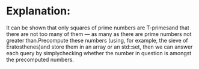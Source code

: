 # Explanation:

It can be shown that only squares of prime numbers are T-primesand that there are not too many of them — as many as there are prime numbers not greater than.Precompute these numbers (using, for example, the sieve of Eratosthenes)and store them in an array or an std::set, then we can answer each query by simplychecking whether the number in question is amongst the precomputed numbers.